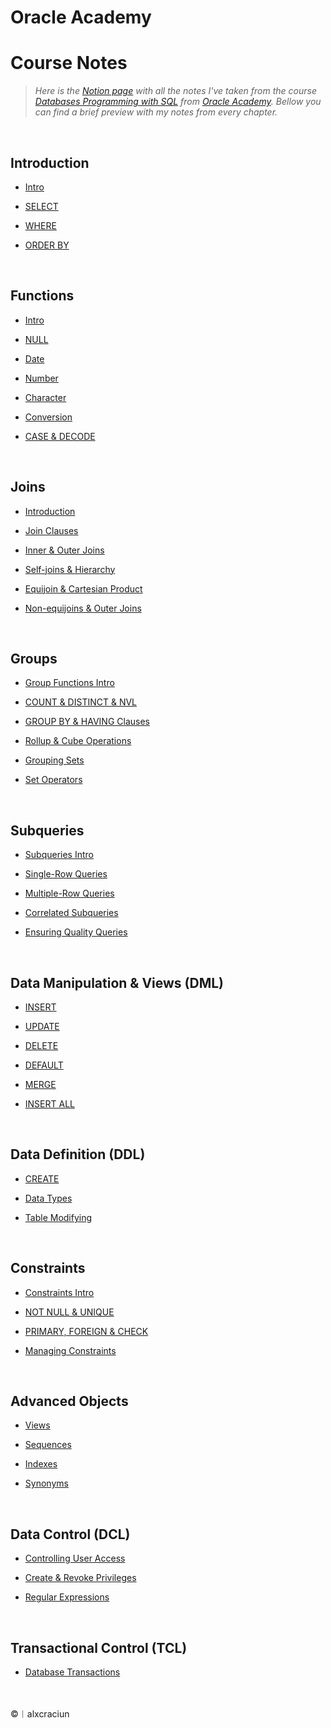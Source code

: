 # Oracle Academy 


# Course Notes

> *Here is the [Notion page](https://alxcraciun.notion.site/Oracle-5d24e6afa7e341e29b87292a8b1498fe) with all the notes I've taken from the course [Databases Programming with SQL](https://academy.oracle.com/pages/database_design_course.pdf) from [Oracle Academy](https://academy.oracle.com/en/oa-web-overview.html). Bellow you can find a brief preview with my notes from every chapter.*

<br>

## Introduction

* [Intro](https://alxcraciun.notion.site/Introduction-SELECT-8fb84335b5aa4d06888ca643f669a9e0)

* [SELECT](https://alxcraciun.notion.site/SELECT-b4e536095d3d43ddafd3c302ac71b7f5)

* [WHERE](https://alxcraciun.notion.site/WHERE-ORDER-BY-35103b3fa653412cafa4ae52b73c8edb)

* [ORDER BY](https://alxcraciun.notion.site/ORDER-BY-d924272c717040d8aa66f4fac0e4e8dd)

<br>

## Functions

* [Intro](https://alxcraciun.notion.site/Function-Fundamentals-9e4448ec05504ab78c0793d1feb3e139)

* [NULL](https://alxcraciun.notion.site/NULL-d765baab2b14490ab6bd697616ac2912)

* [Date](https://alxcraciun.notion.site/Date-fa889754137c45c4bf47394450f5d512)

* [Number](https://alxcraciun.notion.site/Number-c97c2bb2982844d79c208df8e681e7e5)

* [Character](https://alxcraciun.notion.site/Character-6432ca5818b545688734f7c5b02f83cd)

* [Conversion](https://alxcraciun.notion.site/Conversion-8b090df1a48e443e8580ab3098d969ce)

* [CASE & DECODE](https://alxcraciun.notion.site/CASE-DECODE-a512562d0e9f4d3ca1c0f3979c1edf11)

<br>

## Joins
 
* [Introduction](https://alxcraciun.notion.site/Introduction-aa9e352dc65f4758931029bad6e3ce14)

* [Join Clauses](https://alxcraciun.notion.site/Join-Clauses-aeb8140fcab04639b669954bd19de965)

* [Inner & Outer Joins](https://alxcraciun.notion.site/Inner-Outer-Joins-9c35de8148ac41e89a0a02231c3392d6)

* [Self-joins & Hierarchy](https://alxcraciun.notion.site/Self-joins-Hierarchy-d43589833d6949e79ecc735175b1d900)

* [Equijoin & Cartesian Product](https://alxcraciun.notion.site/Equijoin-Cartesian-Product-6267f796d03d4e48a010b3aefe42d526)

* [Non-equijoins & Outer Joins](https://alxcraciun.notion.site/Non-equijoins-Outer-Joins-5b22f95e1d4b4e61a26d76e8748a7bce)

<br>

## Groups

* [Group Functions Intro](https://alxcraciun.notion.site/Group-Functions-5723e4f3e73546ef8d990507d4f0eded)

* [COUNT & DISTINCT & NVL](https://alxcraciun.notion.site/COUNT-DISTINCT-NVL-0489981abb0a4ceb9b8210cc25e954ea)

* [GROUP BY & HAVING Clauses](https://alxcraciun.notion.site/GROUP-BY-HAVING-Clauses-f9e87aca84c4410d93957b4c8d4a335c)

* [Rollup & Cube Operations](https://alxcraciun.notion.site/Rollup-Cube-Operations-d2136a9c9fba47a18d5cefff9631d346)

* [Grouping Sets](https://alxcraciun.notion.site/Grouping-Sets-897bc2c687394eb1acdda04f5cbdadfb)
  
* [Set Operators](https://alxcraciun.notion.site/Set-Operators-0ed7de2cebe241cea8e583d8822e2e9f)

<br>

## Subqueries

* [Subqueries Intro](https://alxcraciun.notion.site/Subqueries-df66d6231ed345e0950d992fca7bbca0)

* [Single-Row Queries](https://alxcraciun.notion.site/Single-Row-Queries-283cf328433c4b6897c29f7e21ec50a4)

* [Multiple-Row Queries](https://alxcraciun.notion.site/Multiple-Row-Queries-e4079f939b7f4c8c8389959fb1ad6388)

* [Correlated Subqueries](https://alxcraciun.notion.site/Correlated-Subqueries-553636f07d42498ca99d9a4dae27a26d)

* [Ensuring Quality Queries](https://alxcraciun.notion.site/Ensuring-Quality-Queries-0c676094bd4e439f90653814f163871a)

<br>

## Data Manipulation & Views (DML)

* [INSERT](https://alxcraciun.notion.site/INSERT-1d9f7f7bb8cb49159c9a824474d62873)

* [UPDATE](https://alxcraciun.notion.site/UPDATE-36ac4b31702c4895ba08bf1653d88c39)

* [DELETE](https://alxcraciun.notion.site/DELETE-bc9a4f6cf0c74c89abc048e0d19f5fdd)

* [DEFAULT](https://alxcraciun.notion.site/DEFAULT-025edc3317374a53ab27ddbaaf96c917)

* [MERGE](https://alxcraciun.notion.site/MERGE-d28cf89323e34734b45d6e64b5941169)

* [INSERT ALL](https://alxcraciun.notion.site/INSERT-ALL-2655dddaa1e2456d9d09c18302a8bc17)

<br>

## Data Definition (DDL)

* [CREATE](https://alxcraciun.notion.site/CREATE-c9a7ec7d0abb4339b03e9799d046edba)

* [Data Types](https://alxcraciun.notion.site/Data-Types-6a51d8b708ef4e85ad71c9e9af6b31ae)

* [Table Modifying](https://alxcraciun.notion.site/Table-Modifying-47f38cacbd0f4af0ab08e0a1958df0bb)

<br>

## Constraints

* [Constraints Intro](https://alxcraciun.notion.site/Constraints-49c7845c67ba4516a025d87eefd96c25)

* [NOT NULL & UNIQUE](https://alxcraciun.notion.site/NOT-NULL-UNIQUE-9503623960524d9b8c07921e669bdb49)

* [PRIMARY, FOREIGN & CHECK](https://alxcraciun.notion.site/PRIMARY-FOREIGN-CHECK-64d577ffb2d34a15aaceedbb57a0089d)

* [Managing Constraints](https://alxcraciun.notion.site/Managing-Constraints-0edb8d6227f54963bd65713cda0baf46)

<br>

## Advanced Objects

* [Views](https://alxcraciun.notion.site/Views-feb643c500094944bb949e925c3589a0)

* [Sequences](https://alxcraciun.notion.site/Sequences-5abfc19a500641c0b99015a69c38d524)

* [Indexes](https://alxcraciun.notion.site/Indexes-dd8c61d0d9924c6b84b1bcdc9d93e8dd)

* [Synonyms](https://alxcraciun.notion.site/Synonyms-8acbb0a95d234a3daff5dd77425e9fa6)

<br>

## Data Control (DCL)

* [Controlling User Access](https://alxcraciun.notion.site/Controlling-User-Access-8bd91c828e824b14a96362d80a6bf268)

* [Create & Revoke Privileges](https://alxcraciun.notion.site/Create-Revoke-Privileges-0bda03d3728b4f3d80eadc7eb76807c3)

* [Regular Expressions](https://alxcraciun.notion.site/Regular-Expressions-0d41bb3c0ff94d9682e74bd9300d476c)

<br>

## Transactional Control (TCL)

* [Database Transactions](https://alxcraciun.notion.site/Database-Transactions-1bf4a7a1841a461daa088895eb3ae85e)

<br><br>
©︱alxcraciun
